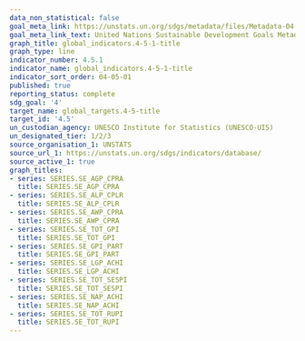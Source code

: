 ```yaml
---
data_non_statistical: false
goal_meta_link: https://unstats.un.org/sdgs/metadata/files/Metadata-04-05-01.pdf
goal_meta_link_text: United Nations Sustainable Development Goals Metadata (pdf 210kB)
graph_title: global_indicators.4-5-1-title
graph_type: line
indicator_number: 4.5.1
indicator_name: global_indicators.4-5-1-title
indicator_sort_order: 04-05-01
published: true
reporting_status: complete
sdg_goal: '4'
target_name: global_targets.4-5-title
target_id: '4.5'
un_custodian_agency: UNESCO Institute for Statistics (UNESCO-UIS)
un_designated_tier: 1/2/3
source_organisation_1: UNSTATS
source_url_1: https://unstats.un.org/sdgs/indicators/database/
source_active_1: true
graph_titles:
- series: SERIES.SE_AGP_CPRA
  title: SERIES.SE_AGP_CPRA
- series: SERIES.SE_ALP_CPLR
  title: SERIES.SE_ALP_CPLR
- series: SERIES.SE_AWP_CPRA
  title: SERIES.SE_AWP_CPRA
- series: SERIES.SE_TOT_GPI
  title: SERIES.SE_TOT_GPI
- series: SERIES.SE_GPI_PART
  title: SERIES.SE_GPI_PART
- series: SERIES.SE_LGP_ACHI
  title: SERIES.SE_LGP_ACHI
- series: SERIES.SE_TOT_SESPI
  title: SERIES.SE_TOT_SESPI
- series: SERIES.SE_NAP_ACHI
  title: SERIES.SE_NAP_ACHI
- series: SERIES.SE_TOT_RUPI
  title: SERIES.SE_TOT_RUPI
---
```

